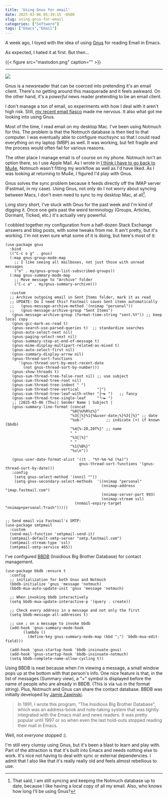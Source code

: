 ```yaml
---
title: 'Using Gnus for email'
date: 2025-03-06 05:39:15 -0500
slug: using-gnus-for-email
categories: ["Software"]
tags: ["Emacs","Email"]
---
```


A week ago, I toyed with the idea of using [Gnus](https://www.gnu.org/software/emacs/manual/html_node/gnus/index.html#SEC_Contents) for reading Email in Emacs.

As expected, I hated it at first. But then...

{{< figure src="mastodon.png" caption="" >}}

<!--more-->

----

<img src="/img/small/gnus.png" class="small-image-right">

Gnus is a newsreader that can be coerced into pretending it's an email client. There's no getting around this masquerade and it feels awkward. On the other hand, it's a _powerful_ news reader pretending to be an email client.

I don't manage a ton of email, so experiments with how I deal with it aren't high risk. Still, [my recent email fiasco](/posts/2025/01/an-email-fiasco/) made me nervous. It also what got me looking into using Gnus. 

Most of the time, I read email on my desktop Mac. I've been using Notmuch for this. The problem is that the Notmuch database is then tied to that computer. I was eventually able to configure muchsync so that I could read everything on my laptop (MBP) as well. It was working, but felt fragile and the process would often fail for various reasons. 

The other place I manage email is of course on my phone. Notmuch isn't an option there, so I use Apple Mail. As I wrote in [I think I have to go back to Mu4e](/posts/2025/02/i-think-i-have-to-go-back-to-mu4e/), Notmuch wasn't fitting my workflow as well as I'd have liked. As I was looking at returning to Mu4e, I figured I'd play with Gnus. 

Gnus solves the sync problem because it feeds directly off the IMAP server (Fastmail, in my case). Using Gnus, not only do I not worry about syncing between Macs, I don't even need to sync to my desktop Mac, at all[^1].

Long story short, I've stuck with Gnus for the past week and I'm kind of digging it. Once one gets past the weird terminology (Groups, Articles, Dormant, Ticked, etc.) it's actually very powerful.

I cobbled together my configuration from a half-dozen Stack Exchange answers and blog posts, with some tweaks from me. It ain't pretty, but it's working. I'm not even sure what some of it is doing, but here's most of it:

```emacs-lisp
(use-package gnus
  :bind
  (("C-c o g" . gnus)
  (:map gnus-group-mode-map
    ;; I like seeing all mailboxes, not just those with unread messages
	("o" . my/gnus-group-list-subscribed-groups))
  (:map gnus-summary-mode-map
    ;; Move message to "Archive" folder
	("C-c a" . my/gnus-summary-archive)))
 
  :custom
  ;; Archive outgoing email in Sent Items folder, mark it as read
  ;; UPDATE: Do I need this? Fastmail saves Sent items automatically
  ;;   (gnus-message-archive-method '(nnimap "personal"))
  ;;   (gnus-message-archive-group "Sent Items")
   (gnus-message-archive-group (format-time-string "sent.%Y")) ;; keep local copy
   (gnus-gcc-mark-as-read t)
   (gnus-search-use-parsed-queries t)  ;; standardize searches
   (gnus-auto-select-next nil)
   (gnus-paging-select-next nil)
   (gnus-summary-stop-at-end-of-message t)
   (gnus-mime-display-multipart-related-as-mixed t)
   (gnus-auto-select-first nil)
   (gnus-summary-display-arrow nil)
   (gnus-thread-sort-functions
      '(gnus-thread-sort-by-most-recent-date
        (not gnus-thread-sort-by-number)))
   (gnus-show-threads t)
   (gnus-sum-thread-tree-false-root nil) ;; use subject
   (gnus-sum-thread-tree-root nil)
   (gnus-sum-thread-tree-indent " ")
   (gnus-sum-thread-tree-vertical        "│")
   (gnus-sum-thread-tree-leaf-with-other "├─► ")   ;; fancy
   (gnus-sum-thread-tree-single-leaf     "╰─► ")
   ;; |2025-03-06 (Thu)| Sender Name | Subject |
   (gnus-summary-line-format (concat
                             "%0{%U%R%z%}"
                             "%3{│%}%1{%&user-date;%}%3{│%}" ;; date
                             "%ub:"          ;; indicate (+) if known (bbdb)
                             "%4{%-20,20f%}" ;; name
                             " "
                             "%3{│%}"
                             " "
                             "%1{%B%}"
                             "%s\n"))
   
   (gnus-user-date-format-alist '((t . "%Y-%m-%d (%a)")
                                 gnus-thread-sort-functions '(gnus-thread-sort-by-date)))
   :config
    (setq gnus-select-method '(nnnil ""))
    (setq gnus-secondary-select-methods  '((nnimap "personal"
	                                       (nnimap-address "imap.fastmail.com")
                                           (nnimap-server-port 993)
                                           (nnimap-stream ssl)
			                   (nnmail-expiry-target "nnimap+personal:Trash")))))


;; Send email via Fastmail's SMTP:
(use-package smtpmail
  :custom
  (send-mail-function 'smtpmail-send-it)
  (smtpmail-default-smtp-server "smtp.fastmail.com")
  (smtpmail-stream-type 'ssl)
  (smtpmail-smtp-service 465))

   ```
   
I've configured [BBDB](https://elpa.gnu.org/packages/bbdb.html) (Insidious Big Brother Database) for contact management.
   
```emacs-lisp
(use-package bbdb :ensure t
  :config
  ;; initialization for both Gnus and Notmuch
  (bbdb-initialize 'gnus 'message 'notmuch)
  (bbdb-mua-auto-update-init 'gnus 'message 'notmuch)

  ;; When invoking bbdb interactively
  (setq bbdb-mua-update-interactive-p '(query . create))

  ;; Check every address in a message and not only the first
  (setq bbdb-message-all-addresses t)

  ;; use ; on a message to invoke bbdb
  (add-hook 'gnus-summary-mode-hook
	    (lambda ()
	      (define-key gnus-summary-mode-map (kbd ";") 'bbdb-mua-edit-field)))

  (add-hook 'gnus-startup-hook 'bbdb-insinuate-gnus)
  (add-hook 'gnus-startup-hook 'bbdb-insinuate-notmuch)
  (setq bbdb-complete-name-allow-cycling t))

```

Using BBDB is neat because when I'm viewing a message, a small window pops up at the bottom with that person's info. One nice feature is that, in the list of messages (Summary view), a "+" symbol is displayed before the name of people who are already in BBDB. (This is via `%ub` in the format string). Plus, Notmuch and Gnus can share the contact database. BBDB was initially developed by [Jamie Zawinski](https://www.jwz.org/hacks/).

> In 1991, I wrote this program, "The Insidious Big Brother Database", which was an address-book and note-taking system that was tightly integrated with the Emacs mail and news readers. It was pretty popular until 1997 or so when even the last hold-outs stopped reading their mail in Emacs.

Well, not _everyone_ stopped :).

I'm still very clumsy using Gnus, but it's been a blast to learn and play with. Part of the attraction is that it's built into Emacs and needs nothing else to work. It's nice not having to deal with sync or external dependencies. I admit that I also like that it's really really old and feels almost rebellious to use.

[^1]: That said, I am still syncing and keeping the Notmuch database up to date, because I like having a local copy of all my email. Also, who knows how long I'll be using Gnus?
